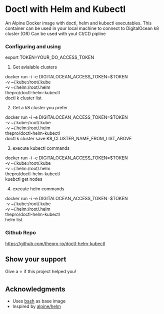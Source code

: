 # Doctl with Helm and Kubectl

An Alpine Docker image with doctl, helm and kubectl executables.
This container can be used in your local machine to connect to DigitalOcean k8 cluster
(OR)
Can be used with yout CI/CD pipline

### Configuring and using

export TOKEN=YOUR_DO_ACCESS_TOKEN

1. Get avialable clusters

docker run -i
-e DIGITALOCEAN_ACCESS_TOKEN=\$TOKEN \
-v ~/.kube:/root/.kube \
-v ~/.helm:/root/.helm \
thepro/doctl-helm-kubectl \
doctl k cluster list

2. Get a k8 cluster you prefer

docker run -i
-e DIGITALOCEAN_ACCESS_TOKEN=\$TOKEN \
-v ~/.kube:/root/.kube \
-v ~/.helm:/root/.helm \
thepro/doctl-helm-kubectl \
doctl k cluster save K8_CLUSTER_NAME_FROM_LIST_ABOVE

3. execute kubectl commands

docker run -i
-e DIGITALOCEAN_ACCESS_TOKEN=\$TOKEN \
-v ~/.kube:/root/.kube \
-v ~/.helm:/root/.helm \
thepro/doctl-helm-kubectl \
kuebctl get nodes

4. execute helm commands

docker run -i
-e DIGITALOCEAN_ACCESS_TOKEN=\$TOKEN \
-v ~/.kube:/root/.kube \
-v ~/.helm:/root/.helm \
thepro/doctl-helm-kubectl \
helm list

### Github Repo

https://github.com/thepro-io/doctl-helm-kubectl

## Show your support

Give a ⭐️ if this project helped you!

## Acknowledgments

- Uses [bash](https://hub.docker.com/_/bash) as base image
- Inspired by [alpine/helm](https://hub.docker.com/r/alpine/helm)
